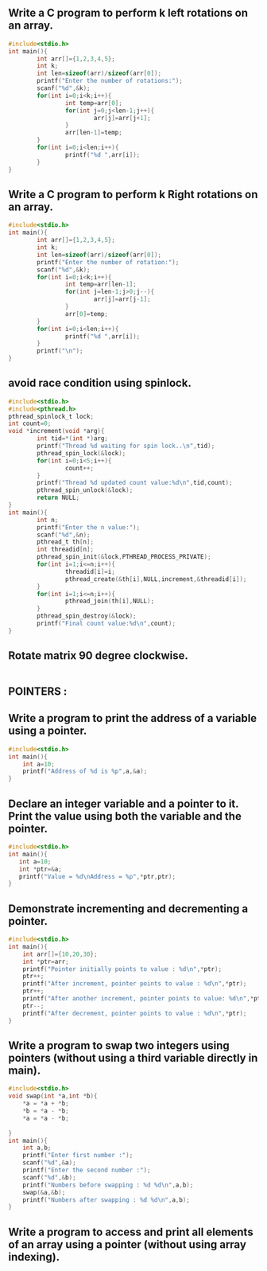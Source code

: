 ## Write a C program to perform k left rotations on an array.
```c
#include<stdio.h>
int main(){
        int arr[]={1,2,3,4,5};
        int k;
        int len=sizeof(arr)/sizeof(arr[0]);
        printf("Enter the number of rotations:");
        scanf("%d",&k);
        for(int i=0;i<k;i++){
                int temp=arr[0];
                for(int j=0;j<len-1;j++){
                        arr[j]=arr[j+1];
                }
                arr[len-1]=temp;
        }
        for(int i=0;i<len;i++){
                printf("%d ",arr[i]);
        }
}
```
## Write a C program to perform k Right rotations on an array.
```c
#include<stdio.h>
int main(){
        int arr[]={1,2,3,4,5};
        int k;
        int len=sizeof(arr)/sizeof(arr[0]);
        printf("Enter the number of rotation:");
        scanf("%d",&k);
        for(int i=0;i<k;i++){
                int temp=arr[len-1];
                for(int j=len-1;j>0;j--){
                        arr[j]=arr[j-1];
                }
                arr[0]=temp;
        }
        for(int i=0;i<len;i++){
                printf("%d ",arr[i]);
        }
        printf("\n");
}
```
## avoid race condition using spinlock.
```c
#include<stdio.h>
#include<pthread.h>
pthread_spinlock_t lock;
int count=0;
void *increment(void *arg){
        int tid=*(int *)arg;
        printf("Thread %d waiting for spin lock..\n",tid);
        pthread_spin_lock(&lock);
        for(int i=0;i<5;i++){
                count++;
        }
        printf("Thread %d updated count value:%d\n",tid,count);
        pthread_spin_unlock(&lock);
        return NULL;
}
int main(){
        int n;
        printf("Enter the n value:");
        scanf("%d",&n);
        pthread_t th[n];
        int threadid[n];
        pthread_spin_init(&lock,PTHREAD_PROCESS_PRIVATE);
        for(int i=1;i<=n;i++){
                threadid[i]=i;
                pthread_create(&th[i],NULL,increment,&threadid[i]);
        }
        for(int i=1;i<=n;i++){
                pthread_join(th[i],NULL);
        }
        pthread_spin_destroy(&lock);
        printf("Final count value:%d\n",count);
}
```
## Rotate matrix 90 degree clockwise.
```c

```
## POINTERS :

## Write a program to print the address of a variable using a pointer.
```c
#include<stdio.h>
int main(){
    int a=10;
    printf("Address of %d is %p",a,&a);
}
```

## Declare an integer variable and a pointer to it. Print the value using both the variable and the pointer.
```c
#include<stdio.h>
int main(){
   int a=10;
   int *ptr=&a;
   printf("Value = %d\nAddress = %p",*ptr,ptr);
}
```

## Demonstrate incrementing and decrementing a pointer.
```c
#include<stdio.h>
int main(){
    int arr[]={10,20,30};
    int *ptr=arr;
    printf("Pointer initially points to value : %d\n",*ptr);
    ptr++;
    printf("After increment, pointer points to value : %d\n",*ptr);
    ptr++;
    printf("After another increment, pointer points to value: %d\n",*ptr);
    ptr--;
    printf("After decrement, pointer points to value : %d\n",*ptr);
}
```

## Write a program to swap two integers using pointers (without using a third variable directly in main).
```c
#include<stdio.h>
void swap(int *a,int *b){
    *a = *a + *b;
    *b = *a - *b;
    *a = *a - *b;
    
}
int main(){
    int a,b;
    printf("Enter first number :");
    scanf("%d",&a);
    printf("Enter the second number :");
    scanf("%d",&b);
    printf("Numbers before swapping : %d %d\n",a,b);
    swap(&a,&b);
    printf("Numbers after swapping : %d %d\n",a,b);
}
```

## Write a program to access and print all elements of an array using a pointer (without using array indexing).
```c



